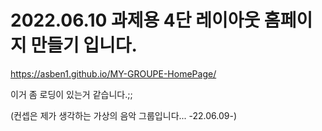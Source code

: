 # 2022.06.10 과제용 4단 레이아웃 홈페이지 만들기 입니다.
https://asben1.github.io/MY-GROUPE-HomePage/



이거 좀 로딩이 있는거 같습니다.;;

(컨셉은 제가 생각하는 가상의 음악 그룹입니다... -22.06.09-)
